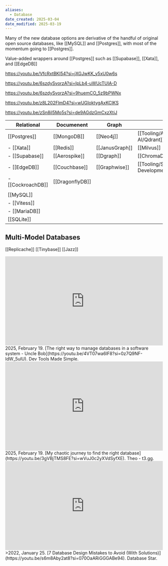 ```yaml
---
aliases:
  - Database
date_created: 2025-03-04
date_modified: 2025-03-19
---
```




Many of the new database options are derivative of the handful of original open source databases, like [[MySQL]] and [[Postgres]], with most of the momentum going to [[Postgres]].

Value-added wrappers around [[Postgres]] such as [[Supabase]], [[Xata]], and [[EdgeDB]]  

https://youtu.be/VfcRxtBKI54?si=jXGJwKK_y5xU0w6s

https://youtu.be/6szdySvorzA?si=IpLb4-uWUcTUIA-D

https://youtu.be/6szdySvorzA?si=9huemCO_5z9bPWNx

https://youtu.be/z8L202FlmD4?si=wUGIoktygAxKCIKS

https://youtu.be/zSn8il5Mo5s?si=de9AGdzGmCxzXtiJ







| Relational        | Documenent      | Graph          | Vector                                                    | Multi-Model                                                         | Big Table     |
| ----------------- | --------------- | -------------- | --------------------------------------------------------- | ------------------------------------------------------------------- | ------------- |
| [[Postgres]]      | [[MongoDB]]     | [[Neo4j]]      | [[Tooling/AI-Toolkit/Knowledge AI/Qdrant]]                | [[SurrealDB]]                                                       | [[Cassandra]] |
| - [[Xata]]        | [[Redis]]       | [[JanusGraph]] | [[Milvus]]                                                | [[ArangoDB]]                                                        |               |
| - [[Supabase]]    | [[Aerospike]]   | [[Dgraph]]     | [[ChromaDB]]                                              | [[Fauna]]                                                           |               |
| - [[EdgeDB]]      | [[Couchbase]]   | [[Graphwise]]  | [[Tooling/Software Development/Databases/Qdrant\|Qdrant]] | [[tooling/Software Development/Databases/SingleStore\|SingleStore]] |               |
| - [[CockroachDB]] | [[DragonflyDB]] |                |                                                           | [[TypeDB]]                                                          |               |
|                   |                 |                |                                                           |                                                                     |               |
| [[MySQL]]         |                 |                |                                                           |                                                                     |               |
| - [[Vitess]]      |                 |                |                                                           |                                                                     |               |
| - [[MariaDB]]     |                 |                |                                                           |                                                                     |               |
| [[SQLite]]        |                 |                |                                                           |                                                                     |               |

## Multi-Model Databases

[[Replicache]] 
[[Tinybase]]
[[Jazz]]
<iframe 
  style="aspect-ratio:16/9;width:100%;height:auto" 
  src="https://www.youtube.com/embed/4VT07wa6lF8?si=0z7Q9NF-IdW_5ulU" 
  title="YouTube video player" 
  frameborder="0" 
  allow="accelerometer; autoplay; clipboard-write; encrypted-media; gyroscope; picture-in-picture; web-share" 
  referrerpolicy="strict-origin-when-cross-origin" 
  allowfullscreen
></iframe>
2025, February 19. [The right way to manage databases in a software system - Uncle Bob](https://youtu.be/4VT07wa6lF8?si=0z7Q9NF-IdW_5ulU). Dev Tools Made Simple.
<iframe 
  style="aspect-ratio:16/9;width:100%;height:auto" 
  src="https://www.youtube.com/embed/3gVBjTMS8FE?si=wVuJ0c2yXVdSyfXE" 
  title="YouTube video player" 
  frameborder="0" 
  allow="accelerometer; autoplay; clipboard-write; encrypted-media; gyroscope; picture-in-picture; web-share" 
  referrerpolicy="strict-origin-when-cross-origin" 
  allowfullscreen
></iframe>
2025, February 19. [My chaotic journey to find the right database](https://youtu.be/3gVBjTMS8FE?si=wVuJ0c2yXVdSyfXE). Theo - t3․gg.

<iframe 
  style="aspect-ratio:16/9;width:100%;height:auto" 
  src="https://www.youtube.com/embed/s6m8Aby2at8?si=070OaARiGGGABe94" 
  title="YouTube video player" 
  frameborder="0" 
  allow="accelerometer; autoplay; clipboard-write; encrypted-media; gyroscope; picture-in-picture; web-share" 
  referrerpolicy="strict-origin-when-cross-origin" 
  allowfullscreen
></iframe>
>2022, January 25. [7 Database Design Mistakes to Avoid (With Solutions)](https://youtu.be/s6m8Aby2at8?si=070OaARiGGGABe94). Database Star.

